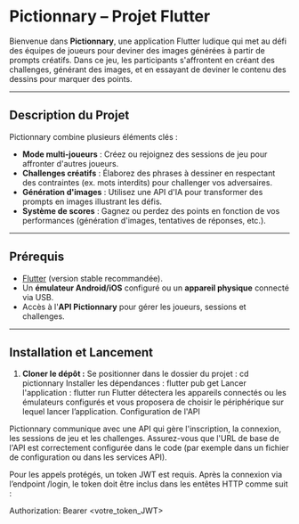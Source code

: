 # Pictionnary – Projet Flutter

Bienvenue dans **Pictionnary**, une application Flutter ludique qui met au défi des équipes de joueurs pour deviner des images générées à partir de prompts créatifs. Dans ce jeu, les participants s'affrontent en créant des challenges, générant des images, et en essayant de deviner le contenu des dessins pour marquer des points.

---

## Description du Projet

Pictionnary combine plusieurs éléments clés :

- **Mode multi-joueurs** : Créez ou rejoignez des sessions de jeu pour affronter d'autres joueurs.
- **Challenges créatifs** : Élaborez des phrases à dessiner en respectant des contraintes (ex. mots interdits) pour challenger vos adversaires.
- **Génération d'images** : Utilisez une API d'IA pour transformer des prompts en images illustrant les défis.
- **Système de scores** : Gagnez ou perdez des points en fonction de vos performances (génération d'images, tentatives de réponses, etc.).

---

## Prérequis

- [Flutter](https://docs.flutter.dev/get-started/install) (version stable recommandée).
- Un **émulateur Android/iOS** configuré ou un **appareil physique** connecté via USB.
- Accès à l'**API Pictionnary** pour gérer les joueurs, sessions et challenges.

---

## Installation et Lancement

1. **Cloner le dépôt :**
Se positionner dans le dossier du projet :
cd pictionnary
Installer les dépendances :
flutter pub get
Lancer l'application :
flutter run
Flutter détectera les appareils connectés ou les émulateurs configurés et vous proposera de choisir le périphérique sur lequel lancer l’application.
Configuration de l'API

Pictionnary communique avec une API qui gère l'inscription, la connexion, les sessions de jeu et les challenges. Assurez-vous que l'URL de base de l'API est correctement configurée dans le code (par exemple dans un fichier de configuration ou dans les services API).

Pour les appels protégés, un token JWT est requis. Après la connexion via l’endpoint /login, le token doit être inclus dans les entêtes HTTP comme suit :

Authorization: Bearer <votre_token_JWT>